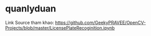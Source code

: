 # quanlyduan
Link Source tham khao: https://github.com/GeekyPRAVEE/OpenCV-Projects/blob/master/LicensePlateRecoginition.ipynb
